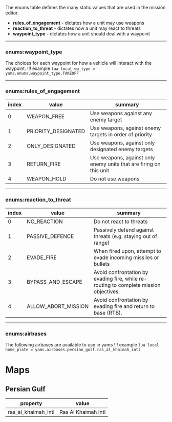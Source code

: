 The enums table defines the many static values that are used in the mission editor.

- **rules_of_engagement** - dictates how a unit may use weapons
- **reaction_to_threat** - dictates how a unit may react to threats
- **waypoint_type** - dictates how a unit should deal with a waypoint

***

### enums:waypoint_type

The choices for each waypoint for how a vehicle will interact with the waypoint.
!!! example
    ```lua
    local wp_type = yams.enums.waypoint_type.TAKEOFF
    ```

***

### enums:rules_of_engagement

| index | value | summary |
|---|---|---|
| 0 | WEAPON_FREE | Use weapons against any enemy target |
| 1 | PRIORITY_DESIGNATED | Use weapons, against enemy targets in order of priority |
| 2 | ONLY_DESIGNATED | Use weapons, against only designated enemy targets |
| 3 | RETURN_FIRE | Use weapons, against only enemy units that are firing on this unit |
| 4 | WEAPON_HOLD | Do not use weapons |

***

### enums:reaction_to_threat

| index | value | summary |
|---|---|---|
| 0 | NO_REACTION | Do not react to threats |
| 1 | PASSIVE_DEFENCE | Passively defend against threats (e.g. staying out of range) |
| 2 | EVADE_FIRE | When fired upon, attempt to evade incoming missiles or bullets |
| 3 | BYPASS_AND_ESCAPE | Avoid confrontation by evading fire, while re-routing to complete mission objectives. |
| 4 | ALLOW_ABORT_MISSION | Avoid confrontation by evading fire and return to base (RTB). |

***

### enums:airbases

The following airbases are available to use in yams
!!! example
    ```lua
    local home_plate = yams.airbases.persian_gulf.ras_al_khaimah_intl
    ```
# Maps
## Persian Gulf
| property | value |
| --- | --- |
| ras_al_khaimah_intl | Ras Al Khaimah Intl |

